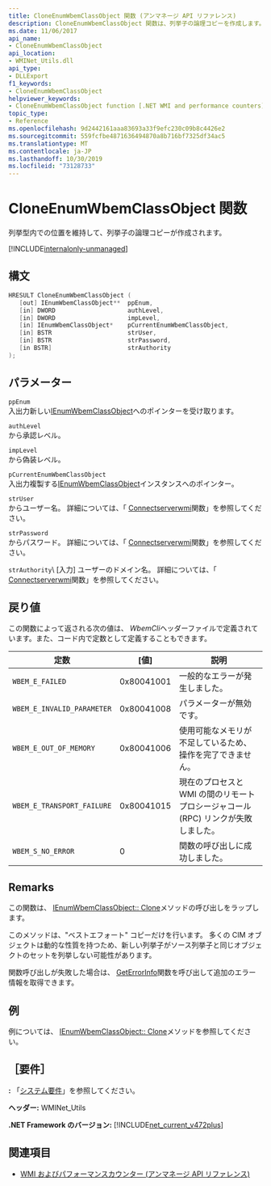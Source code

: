 ```yaml
---
title: CloneEnumWbemClassObject 関数 (アンマネージ API リファレンス)
description: CloneEnumWbemClassObject 関数は、列挙子の論理コピーを作成します。
ms.date: 11/06/2017
api_name:
- CloneEnumWbemClassObject
api_location:
- WMINet_Utils.dll
api_type:
- DLLExport
f1_keywords:
- CloneEnumWbemClassObject
helpviewer_keywords:
- CloneEnumWbemClassObject function [.NET WMI and performance counters]
topic_type:
- Reference
ms.openlocfilehash: 9d2442161aaa83693a33f9efc230c09b8c4426e2
ms.sourcegitcommit: 559fcfbe4871636494870a8b716bf7325df34ac5
ms.translationtype: MT
ms.contentlocale: ja-JP
ms.lasthandoff: 10/30/2019
ms.locfileid: "73128733"
---
```

# <a name="cloneenumwbemclassobject-function"></a>CloneEnumWbemClassObject 関数
列挙型内での位置を維持して、列挙子の論理コピーが作成されます。

[!INCLUDE[internalonly-unmanaged](../../../../includes/internalonly-unmanaged.md)]

## <a name="syntax"></a>構文

```cpp
HRESULT CloneEnumWbemClassObject (
   [out] IEnumWbemClassObject**  ppEnum, 
   [in] DWORD                    authLevel,
   [in] DWORD                    impLevel,
   [in] IEnumWbemClassObject*    pCurrentEnumWbemClassObject, 
   [in] BSTR                     strUser,
   [in] BSTR                     strPassword,
   [in BSTR]                     strAuthority 
); 
```

## <a name="parameters"></a>パラメーター

`ppEnum`\
入出力新しい[IEnumWbemClassObject](/windows/desktop/api/wbemcli/nn-wbemcli-ienumwbemclassobject)へのポインターを受け取ります。

`authLevel`\
から承認レベル。

`impLevel`\
から偽装レベル。

`pCurrentEnumWbemClassObject`\
入出力複製する[IEnumWbemClassObject](/windows/desktop/api/wbemcli/nn-wbemcli-ienumwbemclassobject)インスタンスへのポインター。

`strUser`\
からユーザー名。 詳細については、「 [Connectserverwmi](connectserverwmi.md)関数」を参照してください。

`strPassword`\
からパスワード。 詳細については、「 [Connectserverwmi](connectserverwmi.md)関数」を参照してください。

`strAuthority`\ [入力] ユーザーのドメイン名。 詳細については、「 [Connectserverwmi](connectserverwmi.md)関数」を参照してください。

## <a name="return-value"></a>戻り値

この関数によって返される次の値は、 *WbemCli*ヘッダーファイルで定義されています。また、コード内で定数として定義することもできます。

|定数  |[値]  |説明  |
|---------|---------|---------|
| `WBEM_E_FAILED` | 0x80041001 | 一般的なエラーが発生しました。 |
| `WBEM_E_INVALID_PARAMETER` | 0x80041008 | パラメーターが無効です。 |
| `WBEM_E_OUT_OF_MEMORY` | 0x80041006 | 使用可能なメモリが不足しているため、操作を完了できません。 |
| `WBEM_E_TRANSPORT_FAILURE` | 0x80041015 | 現在のプロセスと WMI の間のリモートプロシージャコール (RPC) リンクが失敗しました。 |
| `WBEM_S_NO_ERROR` | 0 | 関数の呼び出しに成功しました。  |

## <a name="remarks"></a>Remarks

この関数は、 [IEnumWbemClassObject:: Clone](/windows/desktop/api/wbemcli/nf-wbemcli-ienumwbemclassobject-clone)メソッドの呼び出しをラップします。

このメソッドは、"ベストエフォート" コピーだけを行います。 多くの CIM オブジェクトは動的な性質を持つため、新しい列挙子がソース列挙子と同じオブジェクトのセットを列挙しない可能性があります。

関数呼び出しが失敗した場合は、 [GetErrorInfo](geterrorinfo.md)関数を呼び出して追加のエラー情報を取得できます。

## <a name="example"></a>例

例については、 [IEnumWbemClassObject:: Clone](/windows/desktop/api/wbemcli/nf-wbemcli-ienumwbemclassobject-clone)メソッドを参照してください。

## <a name="requirements"></a>［要件］
 **:** 「[システム要件](../../get-started/system-requirements.md)」を参照してください。

 **ヘッダー:** WMINet_Utils

 **.NET Framework のバージョン:** [!INCLUDE[net_current_v472plus](../../../../includes/net-current-v472plus.md)]

## <a name="see-also"></a>関連項目

- [WMI およびパフォーマンスカウンター (アンマネージ API リファレンス)](index.md)
